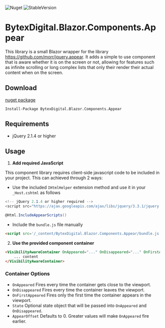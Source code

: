 ![Nuget](https://img.shields.io/nuget/v/BytexDigital.Blazor.Components.Appear.svg?style=flat-square)
![StableVersion](https://img.shields.io/badge/stable_version-v1.0.3-green.svg?style=flat-square)

# BytexDigital.Blazor.Components.Appear

This library is a small Blazor wrapper for the library https://github.com/morr/jquery.appear.
It adds a simple to use component that is aware whether it is on the screen or not, allowing for features such as infinite scrolling or long complex lists that only their render their actual content when on the screen.

## Download

[nuget package](https://www.nuget.org/packages/BytexDigital.Blazor.Components.Appear/)

```
Install-Package BytexDigital.Blazor.Components.Appear
```

## Requirements

- jQuery 2.1.4 or higher

## Usage

1. **Add required JavaScript**

This component library requires client-side javascript code to be included in your project.
This can achieved through 2 ways:

- Use the included `IHtmlHelper` extension method and use it in your `_Host.cshtml` as follows
```csharp
<!-- jQuery 2.1.4 or higher required -->
<script src="https://ajax.googleapis.com/ajax/libs/jquery/3.3.1/jquery.min.js"></script>

@Html.IncludeAppearScripts()
```

- Include the `bundle.js` file manually
```html
<script src='/_content/BytexDigital.Blazor.Components.Appear/bundle.js'></script>
```


2. **Use the provided component container**

```html
<VisibilityAwareContainer OnAppeared="..." OnDisappeared="..." OnFirstAppeared="...">
    ... content
</VisibilityAwareContainer>
```

### Container Options
- `OnAppeared` Fires every time the container gets close to the viewport.
- `OnDisappeared` Fires every time the container leaves the viewport.
- `OnFirstAppeared` Fires only the first time the container appears in the viewport.
- `State` Optional state object that will be passed into `OnAppeared` and `OnDisappeared`.
- `AppearOffset` Defaults to 0. Greater values will make `OnAppeared` fire earlier.
